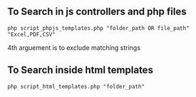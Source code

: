## To Search in js controllers and php files

`php script_phpjs_templates.php "folder_path OR file_path" "Excel,PDF,CSV"`

4th arguement is to exclude matching strings

## To Search inside html templates

`php script_html_templates.php "folder_path"`
